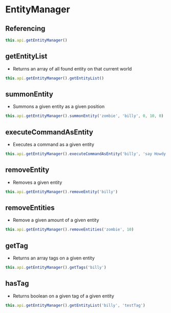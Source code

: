 # EntityManager

## Referencing
```ts
this.api.getEntityManager()
```

## getEntityList
- Returns an array of all found entity on that current world
```ts
this.api.getEntityManager().getEntityList()
```

## summonEntity
- Summons a given entity as a given position
```ts
this.api.getEntityManager().summonEntity('zombie', 'billy', 0, 10, 0)
```

## executeCommandAsEntity
- Executes a command as a given entity
```ts
this.api.getEntityManager().executeCommandAsEntity('billy', 'say Howdy!')
```

## removeEntity
- Removes a given entity
```ts
this.api.getEntityManager().removeEntity('billy')
```

## removeEntities
- Remove a given amount of a given entity
```ts
this.api.getEntityManager().removeEntities('zombie', 10)
```

## getTag
- Returns an array tags on a given entity
```ts
this.api.getEntityManager().getTags('billy')
```

## hasTag
- Returns boolean on a given tag of a given entity
```ts
this.api.getEntityManager().getEntityList('billy', 'testTag')
```